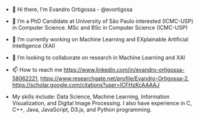 - 👋 Hi there, I'm Evandro Ortigossa - @evortigosa
- 👀 I’m a PhD Candidate at University of São Paulo interested (ICMC-USP) in Computer Science. MSc and BSc in Computer Science (ICMC-USP)
- 🌱 I’m currently working on Machine Learning and EXplainable Artificial Intelligence (XAI)
- 💞️ I’m looking to collaborate on research in Machine Learning and XAI
- 📫 How to reach me https://www.linkedin.com/in/evandro-ortigossa-58062221, https://www.researchgate.net/profile/Evandro-Ortigossa-2, https://scholar.google.com/citations?user=ICFHzKcAAAAJ

- My skills include: Data Science, Machine Learning, Information Visualization, and Digital Image Processing. I also have experience in C, C++, Java, JavaScript, D3.js, and Python programming.

<!---
evortigosa/evortigosa is a ✨ special ✨ repository because its `README.md` (this file) appears on your GitHub profile.
You can click the Preview link to take a look at your changes.
--->
